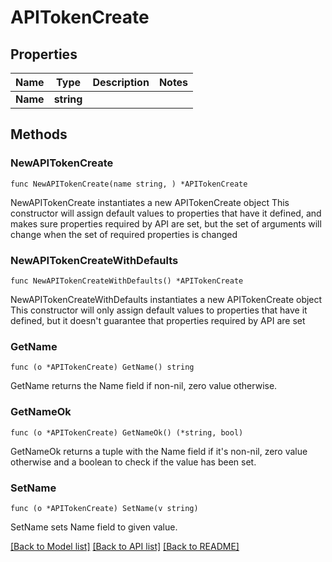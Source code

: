 # APITokenCreate

## Properties

| Name     | Type       | Description | Notes |
| -------- | ---------- | ----------- | ----- |
| **Name** | **string** |             |

## Methods

### NewAPITokenCreate

`func NewAPITokenCreate(name string, ) *APITokenCreate`

NewAPITokenCreate instantiates a new APITokenCreate object
This constructor will assign default values to properties that have it defined,
and makes sure properties required by API are set, but the set of arguments
will change when the set of required properties is changed

### NewAPITokenCreateWithDefaults

`func NewAPITokenCreateWithDefaults() *APITokenCreate`

NewAPITokenCreateWithDefaults instantiates a new APITokenCreate object
This constructor will only assign default values to properties that have it defined,
but it doesn't guarantee that properties required by API are set

### GetName

`func (o *APITokenCreate) GetName() string`

GetName returns the Name field if non-nil, zero value otherwise.

### GetNameOk

`func (o *APITokenCreate) GetNameOk() (*string, bool)`

GetNameOk returns a tuple with the Name field if it's non-nil, zero value otherwise
and a boolean to check if the value has been set.

### SetName

`func (o *APITokenCreate) SetName(v string)`

SetName sets Name field to given value.

[[Back to Model list]](../README.md#documentation-for-models) [[Back to API list]](../README.md#documentation-for-api-endpoints) [[Back to README]](../README.md)
